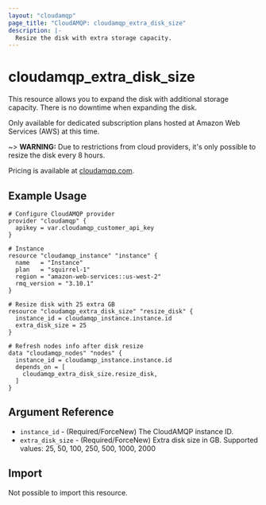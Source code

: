 ```yaml
---
layout: "cloudamqp"
page_title: "CloudAMQP: cloudamqp_extra_disk_size"
description: |-
  Resize the disk with extra storage capacity.
---
```


# cloudamqp_extra_disk_size

This resource allows you to expand the disk with additional storage capacity. There is no downtime when expanding the disk.

Only available for dedicated subscription plans hosted at Amazon Web Services (AWS) at this time.

~> **WARNING:** Due to restrictions from cloud providers, it's only possible to resize the disk every 8 hours.

Pricing is available at [cloudamqp.com](https://www.cloudamqp.com/).

## Example Usage

```hcl
# Configure CloudAMQP provider
provider "cloudamqp" {
  apikey = var.cloudamqp_customer_api_key
}

# Instance
resource "cloudamqp_instance" "instance" {
  name   = "Instance"
  plan   = "squirrel-1"
  region = "amazon-web-services::us-west-2"
  rmq_version = "3.10.1"
}

# Resize disk with 25 extra GB
resource "cloudamqp_extra_disk_size" "resize_disk" {
  instance_id = cloudamqp_instance.instance.id
  extra_disk_size = 25
}

# Refresh nodes info after disk resize
data "cloudamqp_nodes" "nodes" {
  instance_id = cloudamqp_instance.instance.id
  depends_on = [
    cloudamqp_extra_disk_size.resize_disk,
  ]
}
```

## Argument Reference

* `instance_id`       - (Required/ForceNew) The CloudAMQP instance ID.
* `extra_disk_size`   - (Required/ForceNew) Extra disk size in GB. Supported values: 25, 50, 100, 250, 500, 1000, 2000

## Import

Not possible to import this resource.
